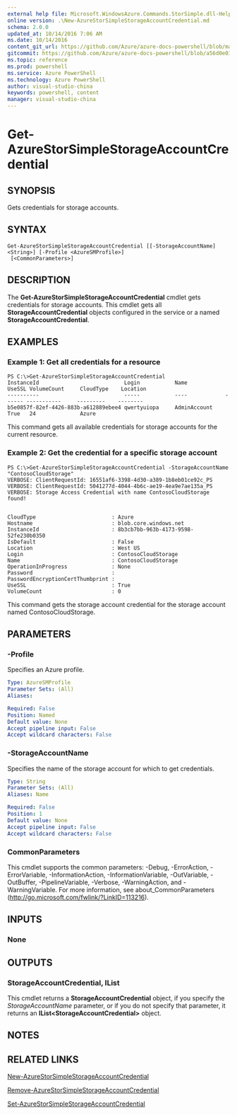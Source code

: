 ```yaml
---
external help file: Microsoft.WindowsAzure.Commands.StorSimple.dll-Help.xml
online version: .\New-AzureStorSimpleStorageAccountCredential.md
schema: 2.0.0
updated_at: 10/14/2016 7:06 AM
ms.date: 10/14/2016
content_git_url: https://github.com/Azure/azure-docs-powershell/blob/master/azureps-cmdlets-docs/ServiceManagement/Azure.StorSimple/v2.0/CmdletMDs/Get-AzureStorSimpleStorageAccountCredential.md
gitcommit: https://github.com/Azure/azure-docs-powershell/blob/a56d0e01e65c2c33aa2af13dd29addc94ead6e88/azureps-cmdlets-docs/ServiceManagement/Azure.StorSimple/v2.0/CmdletMDs/Get-AzureStorSimpleStorageAccountCredential.md
ms.topic: reference
ms.prod: powershell
ms.service: Azure PowerShell
ms.technology: Azure PowerShell
author: visual-studio-china
keywords: powershell, content
manager: visual-studio-china
---
```


# Get-AzureStorSimpleStorageAccountCredential

## SYNOPSIS
Gets credentials for storage accounts.

## SYNTAX

```
Get-AzureStorSimpleStorageAccountCredential [[-StorageAccountName] <String>] [-Profile <AzureSMProfile>]
 [<CommonParameters>]
```

## DESCRIPTION
The **Get-AzureStorSimpleStorageAccountCredential** cmdlet gets credentials for storage accounts.
This cmdlet gets all **StorageAccountCredential** objects configured in the service or a named **StorageAccountCredential**.

## EXAMPLES

### Example 1: Get all credentials for a resource
```
PS C:\>Get-AzureStorSimpleStorageAccountCredential
InstanceId                           Login           Name            UseSSL VolumeCount     CloudType    Location
----------                           -----           ----            ------ -----------     ---------    --------
b5e0857f-82ef-4426-883b-a612889ebee4 qwertyuiopa     AdminAccount    True   24              Azure
```

This command gets all available credentials for storage accounts for the current resource.

### Example 2: Get the credential for a specific storage account
```
PS C:\>Get-AzureStorSimpleStorageAccountCredential -StorageAccountName "ContosoCloudStorage"
VERBOSE: ClientRequestId: 16551af6-3398-4d30-a389-1b8eb01ce92c_PS
VERBOSE: ClientRequestId: 5041277d-4044-4b6c-ae19-4ea9e7ae135a_PS
VERBOSE: Storage Access Credential with name ContosoCloudStorage found! 


CloudType                        : Azure
Hostname                         : blob.core.windows.net
InstanceId                       : 8b3cb7bb-963b-4173-9598-52fe230b0350
IsDefault                        : False
Location                         : West US
Login                            : ContosoCloudStorage
Name                             : ContosoCloudStorage
OperationInProgress              : None
Password                         : 
PasswordEncryptionCertThumbprint : 
UseSSL                           : True
VolumeCount                      : 0
```

This command gets the storage account credential for the storage account named ContosoCloudStorage.

## PARAMETERS

### -Profile
Specifies an Azure profile.

```yaml
Type: AzureSMProfile
Parameter Sets: (All)
Aliases: 

Required: False
Position: Named
Default value: None
Accept pipeline input: False
Accept wildcard characters: False
```

### -StorageAccountName
Specifies the name of the storage account for which to get credentials.

```yaml
Type: String
Parameter Sets: (All)
Aliases: Name

Required: False
Position: 1
Default value: None
Accept pipeline input: False
Accept wildcard characters: False
```

### CommonParameters
This cmdlet supports the common parameters: -Debug, -ErrorAction, -ErrorVariable, -InformationAction, -InformationVariable, -OutVariable, -OutBuffer, -PipelineVariable, -Verbose, -WarningAction, and -WarningVariable. For more information, see about_CommonParameters (http://go.microsoft.com/fwlink/?LinkID=113216).

## INPUTS

### None

## OUTPUTS

### StorageAccountCredential, IList<StorageAccountCredential>
This cmdlet returns a **StorageAccountCredential** object, if you specify the *StorageAccountName* parameter, or if you do not specify that parameter, it returns an **IList\<StorageAccountCredential\>** object.

## NOTES

## RELATED LINKS

[New-AzureStorSimpleStorageAccountCredential](.\New-AzureStorSimpleStorageAccountCredential.md)

[Remove-AzureStorSimpleStorageAccountCredential](.\Remove-AzureStorSimpleStorageAccountCredential.md)

[Set-AzureStorSimpleStorageAccountCredential](.\Set-AzureStorSimpleStorageAccountCredential.md)

